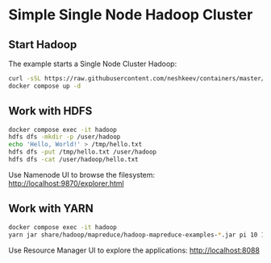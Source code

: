 # Simple Single Node Hadoop Cluster

## Start Hadoop

The example starts a Single Node Cluster Hadoop:

```bash
curl -sSL https://raw.githubusercontent.com/neshkeev/containers/master/hadoop/example/simple/docker-compose.yml > docker-compose.yml
docker compose up -d
```

## Work with HDFS

```bash
docker compose exec -it hadoop
hdfs dfs -mkdir -p /user/hadoop
echo 'Hello, World!' > /tmp/hello.txt
hdfs dfs -put /tmp/hello.txt /user/hadoop
hdfs dfs -cat /user/hadoop/hello.txt
```
Use Namenode UI to browse the filesystem: [http://localhost:9870/explorer.html](http://localhost:9870/explorer.html)

## Work with YARN

```bash
docker compose exec -it hadoop
yarn jar share/hadoop/mapreduce/hadoop-mapreduce-examples-*.jar pi 10 15
```

Use Resource Manager UI to explore the applications: [http://localhost:8088](http://localhost:8088)
